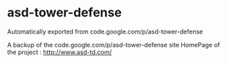 # asd-tower-defense
Automatically exported from code.google.com/p/asd-tower-defense

A backup of the code.google.com/p/asd-tower-defense site
HomePage of the project : http://www.asd-td.com/
